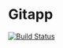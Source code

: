 # Gitapp

[![Build Status](https://dev.azure.com/zuber1234567890/AgileProject/_apis/build/status/ajiteshsharma90.Gitapp?branchName=master)](https://dev.azure.com/zuber1234567890/AgileProject/_build/latest?definitionId=4&branchName=master)
